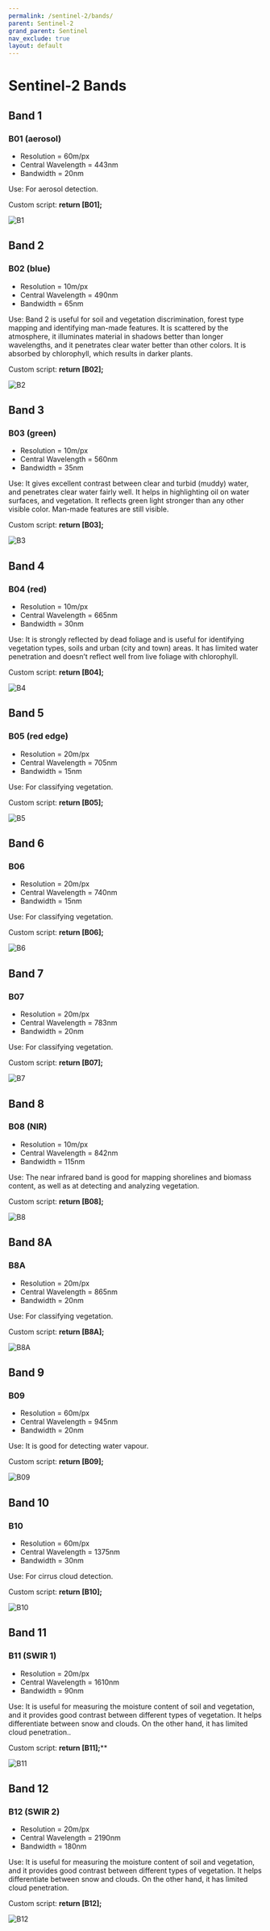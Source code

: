 ```yaml
---
permalink: /sentinel-2/bands/
parent: Sentinel-2
grand_parent: Sentinel
nav_exclude: true
layout: default
---
```


# Sentinel-2 Bands

## Band 1

### B01 (aerosol)

- Resolution = 60m/px
- Central Wavelength = 443nm
- Bandwidth = 20nm

Use: For aerosol detection.

Custom script: **return [B01];**

![B1](fig/fig1.jpg)

## Band 2

### B02 (blue)

- Resolution = 10m/px
- Central Wavelength = 490nm
- Bandwidth = 65nm

Use: Band 2 is useful for soil and vegetation discrimination, forest type mapping and identifying man-made features. It is scattered by the atmosphere, it illuminates material in shadows better than longer wavelengths, and it  penetrates clear water better than other colors. It is absorbed by chlorophyll, which results in darker plants. 

Custom script: **return [B02];**

![B2](fig/fig2.jpg)

## Band 3

### B03 (green)

- Resolution = 10m/px
- Central Wavelength = 560nm
- Bandwidth = 35nm

Use: It gives excellent contrast between clear and turbid (muddy) water, and penetrates clear water fairly well. It helps in highlighting oil on water surfaces, and vegetation. It reflects green light stronger than any other visible color. Man-made features are still visible.

Custom script: **return [B03];**

![B3](fig/fig3.jpg)

## Band 4

### B04 (red)

- Resolution = 10m/px
- Central Wavelength = 665nm
- Bandwidth = 30nm

Use: It is strongly reflected by dead foliage and is useful for identifying vegetation types, soils and urban (city and town) areas. It has limited water penetration and doesn’t reflect well from live foliage with chlorophyll.

Custom script: **return [B04];**

![B4](fig/fig4.jpg)

## Band 5

### B05 (red edge)

- Resolution = 20m/px
- Central Wavelength = 705nm
- Bandwidth = 15nm

Use: For classifying vegetation.

Custom script: **return [B05];**

![B5](fig/fig5.jpg)

## Band 6

### B06

- Resolution = 20m/px
- Central Wavelength = 740nm
- Bandwidth = 15nm

Use: For classifying vegetation.

Custom script: **return [B06];**

![B6](fig/fig6.jpg)

## Band 7

### B07

- Resolution = 20m/px
- Central Wavelength = 783nm
- Bandwidth = 20nm

Use: For classifying vegetation.

Custom script: **return [B07];**

![B7](fig/fig7.jpg)

## Band 8

### B08 (NIR)

- Resolution = 10m/px
- Central Wavelength = 842nm
- Bandwidth = 115nm

Use: The near infrared band is good for mapping shorelines and biomass content, as well as at detecting and analyzing vegetation.

Custom script: **return [B08];**

![B8](fig/fig8.jpg)

## Band 8A

### B8A

- Resolution = 20m/px
- Central Wavelength = 865nm
- Bandwidth = 20nm

Use: For classifying vegetation.

Custom script: **return [B8A];**

![B8A](fig/fig8a.jpg)

## Band 9

### B09

- Resolution = 60m/px
- Central Wavelength = 945nm
- Bandwidth = 20nm

Use: It is good for detecting water vapour.

Custom script: **return [B09];**

![B09](fig/fig9.jpg)

## Band 10

### B10

- Resolution = 60m/px
- Central Wavelength = 1375nm
- Bandwidth = 30nm

Use: For cirrus cloud detection.

Custom script: **return [B10];**

![B10](fig/fig10.jpg)

## Band 11 

### B11 (SWIR 1)

- Resolution = 20m/px
- Central Wavelength = 1610nm
- Bandwidth = 90nm

Use: It is useful for measuring the moisture content of soil and vegetation, and it provides good contrast between different types of vegetation. It helps differentiate between snow and clouds. On the other hand, it has limited cloud penetration..

Custom script: **return [B11];****

![B11](fig/fig11.jpg)

## Band 12 

### B12 (SWIR 2)

- Resolution = 20m/px
- Central Wavelength = 2190nm
- Bandwidth = 180nm

Use: It is useful for measuring the moisture content of soil and vegetation, and it provides good contrast between different types of vegetation. It helps differentiate between snow and clouds. On the other hand, it has limited cloud penetration.

Custom script: **return [B12];**

![B12](fig/fig12.jpg)










